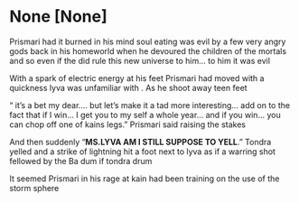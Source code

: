 # None [None]
Prismari had it burned in his mind soul eating was evil by a few very angry gods back in his homeworld when he devoured the children of the mortals and so even if the did rule this new universe to him... to him it was evil 

With a spark of electric energy at his feet Prismari had moved with a quickness lyva was  unfamiliar  with . As he shoot away teen feet 

“ it’s a bet my dear.... but let’s make it a tad more interesting... add on to the fact that if I win... I get you to my self a whole year... and if you win... you can chop off one of kains legs.” Prismari said raising the stakes 

And then suddenly “**MS.LYVA AM I STILL SUPPOSE TO YELL**.” Tondra yelled and a strike of lightning hit  a foot next to lyva as if a warring shot fellowed by the  Ba dum if tondra drum 

It seemed Prismari in his rage at kain had been training on the use of the storm sphere
